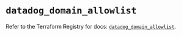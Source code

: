 # `datadog_domain_allowlist`

Refer to the Terraform Registry for docs: [`datadog_domain_allowlist`](https://registry.terraform.io/providers/datadog/datadog/3.52.1/docs/resources/domain_allowlist).
